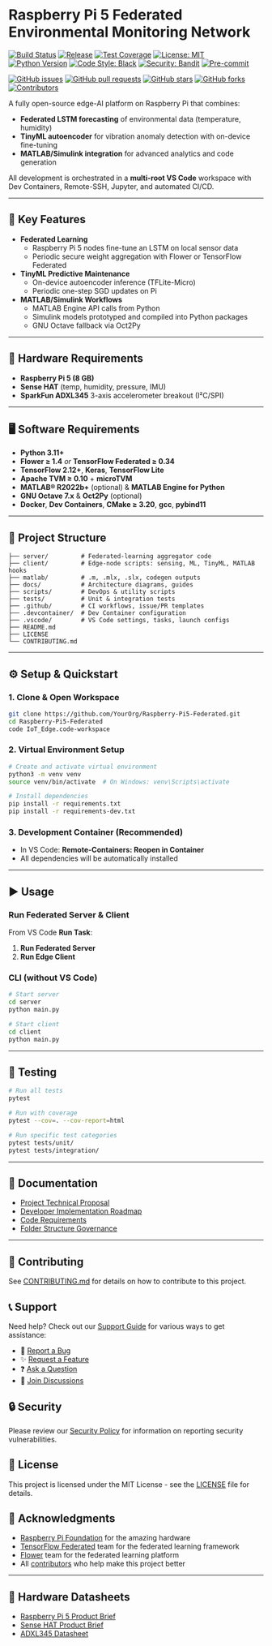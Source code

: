 # Raspberry Pi 5 Federated Environmental Monitoring Network

[![Build Status](https://github.com/YourOrg/Raspberry-Pi5-Federated/actions/workflows/ci.yml/badge.svg)](https://github.com/YourOrg/Raspberry-Pi5-Federated/actions)
[![Release](https://github.com/YourOrg/Raspberry-Pi5-Federated/actions/workflows/release.yml/badge.svg)](https://github.com/YourOrg/Raspberry-Pi5-Federated/actions/workflows/release.yml)
[![Test Coverage](https://img.shields.io/codecov/c/github/YourOrg/Raspberry-Pi5-Federated.svg)](https://codecov.io/gh/YourOrg/Raspberry-Pi5-Federated)
[![License: MIT](https://img.shields.io/badge/License-MIT-blue.svg)](LICENSE)
[![Python Version](https://img.shields.io/badge/python-3.11%2B-blue.svg)](https://python.org)
[![Code Style: Black](https://img.shields.io/badge/code%20style-black-000000.svg)](https://github.com/psf/black)
[![Security: Bandit](https://img.shields.io/badge/security-bandit-yellow.svg)](https://github.com/PyCQA/bandit)
[![Pre-commit](https://img.shields.io/badge/pre--commit-enabled-brightgreen?logo=pre-commit&logoColor=white)](https://github.com/pre-commit/pre-commit)

[![GitHub issues](https://img.shields.io/github/issues/YourOrg/Raspberry-Pi5-Federated)](https://github.com/YourOrg/Raspberry-Pi5-Federated/issues)
[![GitHub pull requests](https://img.shields.io/github/issues-pr/YourOrg/Raspberry-Pi5-Federated)](https://github.com/YourOrg/Raspberry-Pi5-Federated/pulls)
[![GitHub stars](https://img.shields.io/github/stars/YourOrg/Raspberry-Pi5-Federated)](https://github.com/YourOrg/Raspberry-Pi5-Federated/stargazers)
[![GitHub forks](https://img.shields.io/github/forks/YourOrg/Raspberry-Pi5-Federated)](https://github.com/YourOrg/Raspberry-Pi5-Federated/network)
[![Contributors](https://img.shields.io/github/contributors/YourOrg/Raspberry-Pi5-Federated)](https://github.com/YourOrg/Raspberry-Pi5-Federated/graphs/contributors)  

A fully open-source edge-AI platform on Raspberry Pi that combines:  
- **Federated LSTM forecasting** of environmental data (temperature, humidity)  
- **TinyML autoencoder** for vibration anomaly detection with on-device fine-tuning  
- **MATLAB/Simulink integration** for advanced analytics and code generation  

All development is orchestrated in a **multi-root VS Code** workspace with Dev Containers, Remote-SSH, Jupyter, and automated CI/CD.

---

## 🚀 Key Features

- **Federated Learning**  
  - Raspberry Pi 5 nodes fine-tune an LSTM on local sensor data  
  - Periodic secure weight aggregation with Flower or TensorFlow Federated  
- **TinyML Predictive Maintenance**  
  - On-device autoencoder inference (TFLite-Micro)  
  - Periodic one-step SGD updates on Pi  
- **MATLAB/Simulink Workflows**  
  - MATLAB Engine API calls from Python  
  - Simulink models prototyped and compiled into Python packages  
  - GNU Octave fallback via Oct2Py  

---

## 🧰 Hardware Requirements

- **Raspberry Pi 5 (8 GB)**  
- **Sense HAT** (temp, humidity, pressure, IMU)  
- **SparkFun ADXL345** 3-axis accelerometer breakout (I²C/SPI)  

---

## 🖥️ Software Requirements

- **Python 3.11+**  
- **Flower ≥ 1.4** *or* **TensorFlow Federated ≥ 0.34**  
- **TensorFlow 2.12+**, **Keras**, **TensorFlow Lite**  
- **Apache TVM ≥ 0.10** + **microTVM**  
- **MATLAB® R2022b+** (optional) & **MATLAB Engine for Python**  
- **GNU Octave 7.x** & **Oct2Py** (optional)  
- **Docker**, **Dev Containers**, **CMake ≥ 3.20**, **gcc**, **pybind11**  

---

## 📁 Project Structure

```text
├── server/         # Federated-learning aggregator code
├── client/         # Edge-node scripts: sensing, ML, TinyML, MATLAB hooks
├── matlab/         # .m, .mlx, .slx, codegen outputs
├── docs/           # Architecture diagrams, guides
├── scripts/        # DevOps & utility scripts
├── tests/          # Unit & integration tests
├── .github/        # CI workflows, issue/PR templates
├── .devcontainer/  # Dev Container configuration
├── .vscode/        # VS Code settings, tasks, launch configs
├── README.md
├── LICENSE
└── CONTRIBUTING.md
```

---

## ⚙️ Setup & Quickstart

### 1. Clone & Open Workspace
```bash
git clone https://github.com/YourOrg/Raspberry-Pi5-Federated.git
cd Raspberry-Pi5-Federated
code IoT_Edge.code-workspace
```

### 2. Virtual Environment Setup
```bash
# Create and activate virtual environment
python3 -m venv venv
source venv/bin/activate  # On Windows: venv\Scripts\activate

# Install dependencies
pip install -r requirements.txt
pip install -r requirements-dev.txt
```

### 3. Development Container (Recommended)
- In VS Code: **Remote-Containers: Reopen in Container**  
- All dependencies will be automatically installed

---

## ▶️ Usage

### Run Federated Server & Client
From VS Code **Run Task**:

1. **Run Federated Server**  
2. **Run Edge Client**

### CLI (without VS Code)
```bash
# Start server
cd server
python main.py

# Start client
cd client
python main.py
```

---

## 🧪 Testing

```bash
# Run all tests
pytest

# Run with coverage
pytest --cov=. --cov-report=html

# Run specific test categories
pytest tests/unit/
pytest tests/integration/
```

---

## 📖 Documentation

- [Project Technical Proposal](docs/ProjectTechnicalProposal.md)
- [Developer Implementation Roadmap](docs/ProjectDeveloperImplementationRoadmap.md)
- [Code Requirements](docs/CodeRequirements.md)
- [Folder Structure Governance](docs/FolderStructureGovernance.md)

---

## 🤝 Contributing

See [CONTRIBUTING.md](CONTRIBUTING.md) for details on how to contribute to this project.

## 📞 Support

Need help? Check out our [Support Guide](SUPPORT.md) for various ways to get assistance:

- 🐛 [Report a Bug](https://github.com/YourOrg/Raspberry-Pi5-Federated/issues/new?template=bug_report.yml)
- ✨ [Request a Feature](https://github.com/YourOrg/Raspberry-Pi5-Federated/issues/new?template=feature_request.yml)
- ❓ [Ask a Question](https://github.com/YourOrg/Raspberry-Pi5-Federated/issues/new?template=question.yml)
- 💬 [Join Discussions](https://github.com/YourOrg/Raspberry-Pi5-Federated/discussions)

## 🔒 Security

Please review our [Security Policy](SECURITY.md) for information on reporting security vulnerabilities.

## 📄 License

This project is licensed under the MIT License - see the [LICENSE](LICENSE) file for details.

## 🙏 Acknowledgments

- [Raspberry Pi Foundation](https://www.raspberrypi.org/) for the amazing hardware
- [TensorFlow Federated](https://www.tensorflow.org/federated) team for the federated learning framework
- [Flower](https://flower.dev/) team for the federated learning platform
- All [contributors](https://github.com/YourOrg/Raspberry-Pi5-Federated/graphs/contributors) who help make this project better

---

## 🔗 Hardware Datasheets

- [Raspberry Pi 5 Product Brief](https://datasheets.raspberrypi.com/rpi5/raspberry-pi-5-product-brief.pdf)
- [Sense HAT Product Brief](https://datasheets.raspberrypi.com/sense-hat/sense-hat-product-brief.pdf)
- [ADXL345 Datasheet](https://www.analog.com/media/en/technical-documentation/data-sheets/adxl345.pdf)
